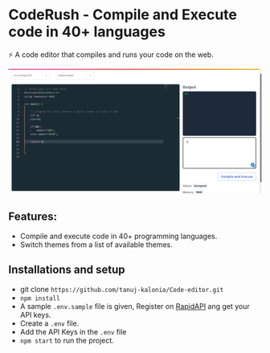 # CodeRush - Compile and Execute code in 40+ languages

⚡️ A code editor that compiles and runs your code on the web.

<img src="https://github.com/tanuj-kalonia/Code_editor/blob/master/src/image/demo.png" />

## Features:

- Compile and execute code in 40+ programming languages.
- Switch themes from a list of available themes.

## Installations and setup

- git clone `https://github.com/tanuj-kalonia/Code-editor.git`
- `npm install`
- A sample `.env.sample` file is given, Register on <a href="https://rapidapi.com/judge0-official/api/judge0-ce/pricing" target="__blank">RapidAPI</a> ang get your API keys.
- Create a `.env` file.
- Add the API Keys in the `.env` file
- `npm start` to run the project.
